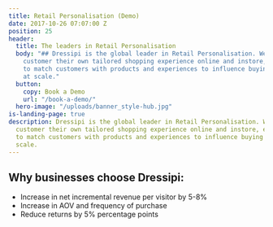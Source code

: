 ```yaml
---
title: Retail Personalisation (Demo)
date: 2017-10-26 07:07:00 Z
position: 25
header:
  title: The leaders in Retail Personalisation
  body: "## Dressipi is the global leader in Retail Personalisation. We give each
    customer their own tailored shopping experience online and instore, enabling retailers
    to match customers with products and experiences to influence buying behaviour
    at scale."
  button:
    copy: Book a Demo
    url: "/book-a-demo/"
  hero-image: "/uploads/banner_style-hub.jpg"
is-landing-page: true
description: Dressipi is the global leader in Retail Personalisation. We give each
  customer their own tailored shopping experience online and instore, enabling retailers
  to match customers with products and experiences to influence buying behaviour at
  scale.
---
```


## Why businesses choose Dressipi:

* Increase in net incremental revenue per visitor by 5-8%
* Increase in AOV and frequency of purchase
* Reduce returns by 5% percentage points


